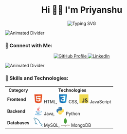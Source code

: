 <!DOCTYPE html>
<html lang="en">
<head>
  <meta charset="UTF-8">
  <meta name="viewport" content="width=device-width, initial-scale=1.0">
  <meta name="description" content="Priyanshu Portfolio - Full Stack Developer, AI Explorer, Flutter Fanatic.">
  <meta name="keywords" content="Priyanshu, Full Stack Developer, Portfolio, GitHub">
  <meta name="author" content="Priyanshu">
</head>
<body class="bg-gray-100 font-sans p-4">

<h1 align="center" class="text-4xl font-bold text-center text-black">Hi ✌🏻 I'm Priyanshu</h1>

  <p align="center" class="text-center my-4">
    <img src="https://readme-typing-svg.herokuapp.com?font=Fira+Code&weight=600&size=22&pause=1000&color=343434&center=true&vCenter=true&width=440&height=45&lines=Hey%2C+I'm+Priyanshu!;Full+Stack+Developer;AI+Explorer;Lifelong+Learner" alt="Typing SVG">
  </p>

  <img src="https://user-images.githubusercontent.com/74038190/212284100-561aa473-3905-4a80-b561-0d28506553ee.gif" class="my-8 mx-auto" alt="Animated Divider">

  <h3 class="text-center text-xl font-semibold">🌟 Connect with Me:</h3>
<p align="center" class="text-center flex justify-center space-x-4">
  <a href="https://github.com/priyanshu-it" target="_blank" aria-label="GitHub Profile">
    <img src="https://img.shields.io/badge/GitHub-181717?style=for-the-badge&logo=github&logoColor=white" alt="GitHub Profile">
  </a> 
  <a href="https://www.linkedin.com/in/priyanshu-in/" target="_blank" aria-label="LinkedIn Profile">
    <img src="https://img.shields.io/badge/LinkedIn-0077b5?style=for-the-badge&logo=linkedin&logoColor=white" alt="LinkedIn">
  </a>
</p>

  <img src="https://user-images.githubusercontent.com/74038190/212284100-561aa473-3905-4a80-b561-0d28506553ee.gif" class="my-8 mx-auto" alt="Animated Divider">

  <h3 class="text-2xl font-semibold">🔎 Skills and Technologies:</h3>
  <table align="center" class="table-auto w-3/4 mx-auto mt-4 text-white bg-gray-800 border border-gray-600">
    <tr>
      <th class="p-4 text-left bg-gray-900">Category</th>
      <th class="p-4 text-left bg-gray-900">Technologies</th>
    </tr>
    <tr>
      <td class="p-4"><strong>Frontend</strong></td>
      <td class="p-4">
        <span class="inline-block mr-2">
          <img src="https://raw.githubusercontent.com/devicons/devicon/master/icons/html5/html5-original.svg" width="30" height="30" alt="HTML5">
        </span>HTML, 
        <span class="inline-block mr-2">
          <img src="https://raw.githubusercontent.com/devicons/devicon/master/icons/css3/css3-original.svg" width="30" height="30" alt="CSS3">
        </span>CSS, 
        <span class="inline-block mr-2">
          <img src="https://raw.githubusercontent.com/devicons/devicon/master/icons/javascript/javascript-original.svg" width="30" height="30" alt="JavaScript">
        </span>JavaScript
      </td>
    </tr>
    <tr>
      <td class="p-4"><strong>Backend</strong></td>
      <td class="p-4">
        <span class="inline-block mr-2">
          <img src="https://raw.githubusercontent.com/devicons/devicon/master/icons/java/java-original.svg" width="30" height="30" alt="Java">
        </span>Java,
        <span class="inline-block mr-2">
          <img src="https://raw.githubusercontent.com/devicons/devicon/master/icons/python/python-original.svg" width="30" height="30" alt="Python">
        </span>Python
      </td>
    </tr>
    <tr>
      <td class="p-4"><strong>Databases</strong></td>
      <td class="p-4">
        <span class="inline-block mr-2">
          <img src="https://raw.githubusercontent.com/devicons/devicon/master/icons/mysql/mysql-original.svg" width="30" height="30" alt="MySQL">
        </span>MySQL, 
        <span class="inline-block mr-2">
          <img src="https://raw.githubusercontent.com/devicons/devicon/master/icons/mongodb/mongodb-original-wordmark.svg" width="30" height="30" alt="MongoDB">
        </span>MongoDB
      </td>
    </tr>
  </table>

</body>
</html>
